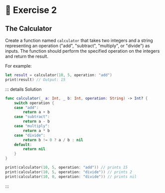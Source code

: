 # 🤯 Exercise 2

## The Calculator

Create a function named `calculator` that takes two integers and a string representing an operation ("add", "subtract", "multiply", or "divide") as inputs. The function should perform the specified operation on the integers and return the result.

For example:

```swift
let result = calculator(10, 5, operation: "add")
print(result) // Output: 15
```

::: details Solution

```swift
func calculator(_ a: Int, _ b: Int, operation: String) -> Int? {
    switch operation {
    case "add":
        return a + b
    case "subtract":
        return a - b
    case "multiply":
        return a * b
    case "divide":
        return b != 0 ? a / b : nil
    default:
        return nil
    }
}

print(calculator(10, 5, operation: "add")) // prints 15
print(calculator(10, 5, operation: "divide")) // prints 2
print(calculator(10, 0, operation: "divide")) // prints nil
```

:::
